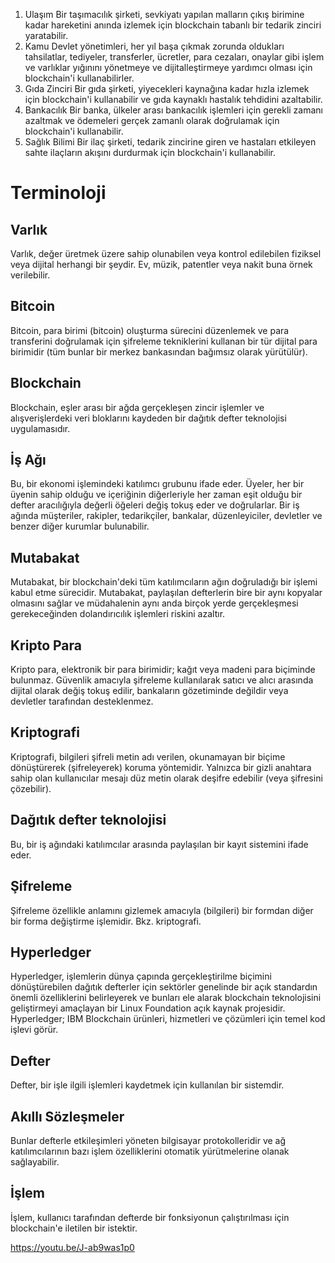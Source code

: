 1) Ulaşım
   Bir taşımacılık şirketi, sevkiyatı yapılan malların çıkış birimine kadar hareketini anında izlemek için blockchain tabanlı bir tedarik zinciri yaratabilir.
2) Kamu
   Devlet yönetimleri, her yıl başa çıkmak zorunda oldukları tahsilatlar, tediyeler, transferler, ücretler, para cezaları, onaylar gibi işlem ve varlıklar yığınını yönetmeye ve dijitalleştirmeye yardımcı olması için blockchain'i kullanabilirler.
3) Gıda Zinciri
   Bir gıda şirketi, yiyecekleri kaynağına kadar hızla izlemek için blockchain'i kullanabilir ve gıda kaynaklı hastalık tehdidini azaltabilir.
4) Bankacılık
   Bir banka, ülkeler arası bankacılık işlemleri için gerekli zamanı azaltmak ve ödemeleri gerçek zamanlı olarak doğrulamak için blockchain'i kullanabilir.
5) Sağlık Bilimi
   Bir ilaç şirketi, tedarik zincirine giren ve hastaları etkileyen sahte ilaçların akışını durdurmak için blockchain'i kullanabilir.

# Terminoloji
## Varlık
Varlık, değer üretmek üzere sahip olunabilen veya kontrol edilebilen fiziksel veya dijital herhangi bir şeydir. Ev, müzik, patentler veya nakit buna örnek verilebilir.
## Bitcoin
Bitcoin, para birimi (bitcoin) oluşturma sürecini düzenlemek ve para transferini doğrulamak için şifreleme tekniklerini kullanan bir tür dijital para birimidir (tüm bunlar bir merkez bankasından bağımsız olarak yürütülür).
## Blockchain
Blockchain, eşler arası bir ağda gerçekleşen zincir işlemler ve alışverişlerdeki veri bloklarını kaydeden bir dağıtık defter teknolojisi uygulamasıdır.
## İş Ağı
Bu, bir ekonomi işlemindeki katılımcı grubunu ifade eder. Üyeler, her bir üyenin sahip olduğu ve içeriğinin diğerleriyle her zaman eşit olduğu bir defter aracılığıyla değerli öğeleri değiş tokuş eder ve doğrularlar. Bir iş ağında müşteriler, rakipler, tedarikçiler, bankalar, düzenleyiciler, devletler ve benzer diğer kurumlar bulunabilir.
## Mutabakat
Mutabakat, bir blockchain'deki tüm katılımcıların ağın doğruladığı bir işlemi kabul etme sürecidir. Mutabakat, paylaşılan defterlerin bire bir aynı kopyalar olmasını sağlar ve müdahalenin aynı anda birçok yerde gerçekleşmesi gerekeceğinden dolandırıcılık işlemleri riskini azaltır.
## Kripto Para
Kripto para, elektronik bir para birimidir; kağıt veya madeni para biçiminde bulunmaz. Güvenlik amacıyla şifreleme kullanılarak satıcı ve alıcı arasında dijital olarak değiş tokuş edilir, bankaların gözetiminde değildir veya devletler tarafından desteklenmez.
## Kriptografi
Kriptografi, bilgileri şifreli metin adı verilen, okunamayan bir biçime dönüştürerek (şifreleyerek) koruma yöntemidir. Yalnızca bir gizli anahtara sahip olan kullanıcılar mesajı düz metin olarak deşifre edebilir (veya şifresini çözebilir).
## Dağıtık defter teknolojisi
Bu, bir iş ağındaki katılımcılar arasında paylaşılan bir kayıt sistemini ifade eder.
## Şifreleme
Şifreleme özellikle anlamını gizlemek amacıyla (bilgileri) bir formdan diğer bir forma değiştirme işlemidir. Bkz. kriptografi.
## Hyperledger
Hyperledger, işlemlerin dünya çapında gerçekleştirilme biçimini dönüştürebilen dağıtık defterler için sektörler genelinde bir açık standardın önemli özelliklerini belirleyerek ve bunları ele alarak blockchain teknolojisini geliştirmeyi amaçlayan bir Linux Foundation açık kaynak projesidir. Hyperledger; IBM Blockchain ürünleri, hizmetleri ve çözümleri için temel kod işlevi görür.
## Defter
Defter, bir işle ilgili işlemleri kaydetmek için kullanılan bir sistemdir.
## Akıllı Sözleşmeler
Bunlar defterle etkileşimleri yöneten bilgisayar protokolleridir ve ağ katılımcılarının bazı işlem özelliklerini otomatik yürütmelerine olanak sağlayabilir.
## İşlem
İşlem, kullanıcı tarafından defterde bir fonksiyonun çalıştırılması için blockchain'e iletilen bir istektir.

https://youtu.be/J-ab9was1p0
